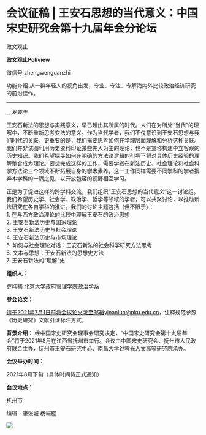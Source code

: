 

#  会议征稿 | 王安石思想的当代意义：中国宋史研究会第十九届年会分论坛

政文观止  

**政文观止Poliview** 

微信号 zhengwenguanzhi

功能介绍 从一群年轻人的视角出发，专业、专注、专解海内外比较政治经济研究的前沿佳作。

____

___发表于_


王安石新法的思想与实践意义，早已超出其所属的时代。人们在对所处“当代”的理解中，不断重新思考变法的意义。作为当代学者，我们不仅意识到王安石思想与我们时代的关联，更重要的是，我们需要思考如何在学理层面理解和分析这种关联。我们并非试图利用历史资料印证某些先入为主的理论，也不是宣称构建中立客观的历史知识。我们希望探寻如何在明确的方法论逻辑的引导下将对具体历史经验的理解整合成为理论。要想完成这样的工作，需要学者在新法历史、社会理论和社会科学方法论三个领域不断拓展自身的学术素养。这一工作同样需要不同学科的学者摒弃本学科的一隅之见，以开放包容的视野相互学习。  

  
正是为了促进这样的跨学科交流，我们组织“王安石思想的当代意义”这一讨论组。我们希望历史学、社会学、政治学、哲学等领域的学者，可以共聚讨论，以推动新法研究在各自学科的推进。我们的讨论主题包括（但不限于）：  
1\. 在与西方政治理论的比较中理解王安石的政治思想  
2\. 王安石新法历史与国家理论  
3\. 王安石新法历史与社会理论  
4\. 王安石新法历史与市场理论  
5\. 如何与社会理论对话：王安石新法的社会科学研究方法思考  
6\. 文本与思想：王安石新法的思想史方法  
7\. 王安石新法的“理解”史

  

 **组织人：**

罗祎楠 北京大学政府管理学院政治学系

  

 **参会论文：**

请于2021年7月1日前将会议论文发至邮箱yinanluo@pku.edu.cn，注释规范参照《历史研究》文献引证标注方式。

  
 **背景介绍：**
经中国宋史研究会理事会研究决定，“中国宋史研究会第十九届年会”将于2021年8月在江西省抚州市举行。会议由中国宋史研究会、抚州市人民政府联合主办，抚州市王安石研究中心、南昌大学谷霁光人文高等研究院承办。  
  
 **会议举办时间：**

2021年8月下旬（具体时间待正式通知）

  

 **会议地点：**

抚州市

编辑：康张城 杨端程

  

![](/images/230/2.jpeg)

  

